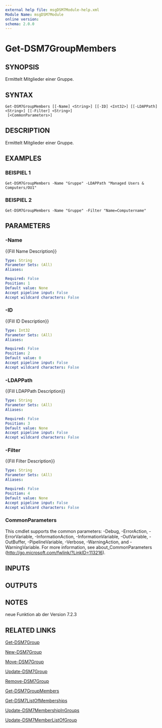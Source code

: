 ```yaml
---
external help file: msgDSM7Module-help.xml
Module Name: msgDSM7Module
online version:
schema: 2.0.0
---
```


# Get-DSM7GroupMembers

## SYNOPSIS
Ermittelt Mitglieder einer Gruppe.

## SYNTAX

```
Get-DSM7GroupMembers [[-Name] <String>] [[-ID] <Int32>] [[-LDAPPath] <String>] [[-Filter] <String>]
 [<CommonParameters>]
```

## DESCRIPTION
Ermittelt Mitglieder einer Gruppe.

## EXAMPLES

### BEISPIEL 1
```
Get-DSM7GroupMembers -Name "Gruppe" -LDAPPath "Managed Users & Computers/OU1"
```

### BEISPIEL 2
```
Get-DSM7GroupMembers -Name "Gruppe" -Filter "Name=Computername"
```

## PARAMETERS

### -Name
{{Fill Name Description}}

```yaml
Type: String
Parameter Sets: (All)
Aliases:

Required: False
Position: 1
Default value: None
Accept pipeline input: False
Accept wildcard characters: False
```

### -ID
{{Fill ID Description}}

```yaml
Type: Int32
Parameter Sets: (All)
Aliases:

Required: False
Position: 2
Default value: 0
Accept pipeline input: False
Accept wildcard characters: False
```

### -LDAPPath
{{Fill LDAPPath Description}}

```yaml
Type: String
Parameter Sets: (All)
Aliases:

Required: False
Position: 3
Default value: None
Accept pipeline input: False
Accept wildcard characters: False
```

### -Filter
{{Fill Filter Description}}

```yaml
Type: String
Parameter Sets: (All)
Aliases:

Required: False
Position: 4
Default value: None
Accept pipeline input: False
Accept wildcard characters: False
```

### CommonParameters
This cmdlet supports the common parameters: -Debug, -ErrorAction, -ErrorVariable, -InformationAction, -InformationVariable, -OutVariable, -OutBuffer, -PipelineVariable, -Verbose, -WarningAction, and -WarningVariable. For more information, see about_CommonParameters (http://go.microsoft.com/fwlink/?LinkID=113216).

## INPUTS

## OUTPUTS

## NOTES
neue Funktion ab der Version 7.2.3

## RELATED LINKS

[Get-DSM7Group]()

[New-DSM7Group]()

[Move-DSM7Group]()

[Update-DSM7Group]()

[Remove-DSM7Group]()

[Get-DSM7GroupMembers]()

[Get-DSM7ListOfMemberships]()

[Update-DSM7MembershipInGroups]()

[Update-DSM7MemberListOfGroup]()


